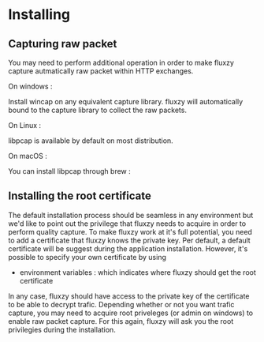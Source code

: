 ﻿# Installing

## Capturing raw packet 

You may need to perform additional operation in order to make fluxzy capture autmatically raw packet within HTTP exchanges. 

On windows : 

Install wincap on any equivalent capture library. fluxzy will automatically bound to the capture library to collect the raw packets. 

On Linux : 

libpcap is available by default on most distribution. 

On macOS : 

You can install libpcap through brew : 


## Installing the root certificate 


The default installation process should be seamless in any environment but we'd like to point out the privilege that fluxzy needs to acquire in order to perform quality capture.
To make fluxzy work at it's full potential, you need to add a certificate that fluxzy knows the private key. Per default, a default certificate will be suggest during the application installation. However, it's possible to specify your own certificate by using

  - environment variables : which indicates where fluxzy should get the root certificate

In any case, fluxzy should have access to the private key of the certificate to be able to decrypt trafic.
Depending whether or not you want trafic capture, you may need to acquire root priveleges (or admin on windows) to enable raw packet capture. For this again, fluxzy will ask you the root privilegies during the installation.
